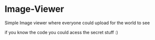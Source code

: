 # Image-Viewer
Simple Image viewer where everyone could upload for the world to see

if you know the code you could acess the secret stuff :)
